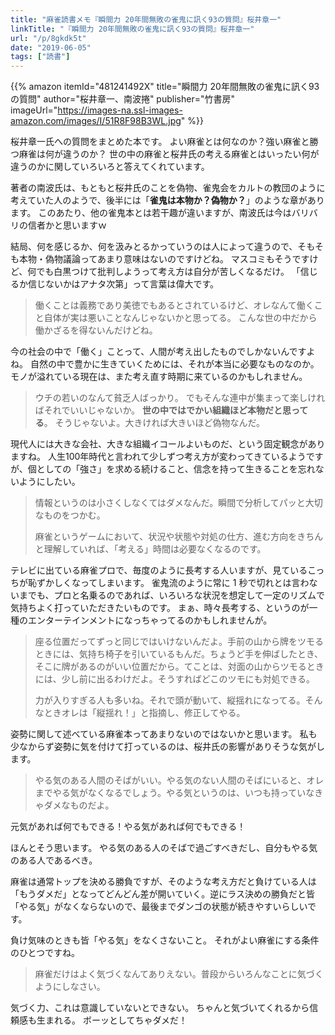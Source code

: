 ```yaml
---
title: "麻雀読書メモ『瞬間力 20年間無敗の雀鬼に訊く93の質問』桜井章一"
linkTitle: "『瞬間力 20年間無敗の雀鬼に訊く93の質問』桜井章一"
url: "/p/8gkdk5t"
date: "2019-06-05"
tags: ["読書"]
---
```


{{% amazon
  itemId="481241492X"
  title="瞬間力 20年間無敗の雀鬼に訊く93の質問"
  author="桜井章一、南波捲"
  publisher="竹書房"
  imageUrl="https://images-na.ssl-images-amazon.com/images/I/51R8F98B3WL.jpg"
%}}

桜井章一氏への質問をまとめた本です。
よい麻雀とは何なのか？強い麻雀と勝つ麻雀は何が違うのか？
世の中の麻雀と桜井氏の考える麻雀とはいったい何が違うのかに関していろいろと答えてくれています。

著者の南波氏は、もともと桜井氏のことを偽物、雀鬼会をカルトの教団のように考えていた人のようで、後半には「**雀鬼は本物か？偽物か？**」のような章があります。
このあたり、他の雀鬼本とは若干趣が違いますが、南波氏は今はバリバリの信者かと思いますｗ

結局、何を感じるか、何を汲みとるかっていうのは人によって違うので、そもそも本物・偽物議論ってあまり意味はないのですけどね。
マスコミもそうですけど、何でも白黒つけて批判しようって考え方は自分が苦しくなるだけ。
「信じるか信じないかはアナタ次第」って言葉は偉大です。

> 働くことは義務であり美徳でもあるとされているけど、オレなんて働くこと自体が実は悪いことなんじゃないかと思ってる。
> こんな世の中だから働かざるを得ないんだけどね。

今の社会の中で「働く」ことって、人間が考え出したものでしかないんですよね。
自然の中で豊かに生きていくためには、それが本当に必要なものなのか。
モノが溢れている現在は、また考え直す時期に来ているのかもしれません。

> ウチの若いのなんて貧乏人ばっかり。
> でもそんな連中が集まって楽しければそれでいいじゃないか。
> **世の中ではでかい組織ほど本物だと思ってる**。
> そうじゃないよ。大きければ大きいほど偽物なんだ。

現代人には大きな会社、大きな組織イコールよいものだ、という固定観念がありますね。
人生100年時代と言われて少しずつ考え方が変わってきているようですが、個としての「強さ」を求める続けること、信念を持って生きることを忘れないようにしたい。

> 情報というのは小さくしなくてはダメなんだ。瞬間で分析してパッと大切なものをつかむ。
>
> 麻雀というゲームにおいて、状況や状態や対処の仕方、進む方向をきちんと理解していれば、「考える」時間は必要なくなるのです。

テレビに出ている麻雀プロで、毎度のように長考する人いますが、見ているこっちが恥ずかしくなってしまいます。
雀鬼流のように常に 1 秒で切れとは言わないまでも、プロと名乗るのであれば、いろいろな状況を想定して一定のリズムで気持ちよく打っていただきたいものです。
まぁ、時々長考する、というのが一種のエンターテインメントになっちゃってるのかもしれませんが。

> 座る位置だってずっと同じではいけないんだよ。手前の山から牌をツモるときには、気持ち椅子を引いているもんだ。ちょうど手を伸ばしたとき、そこに牌があるのがいい位置だから。てことは、対面の山からツモるときには、少し前に出るわけだよ。そうすればどこのツモにも対処できる。
>
> 力が入りすぎる人も多いね。それで頭が動いて、縦揺れになってる。そんなときオレは「縦揺れ！」と指摘し、修正してやる。

姿勢に関して述べている麻雀本ってあまりないのではないかと思います。
私も少なからず姿勢に気を付けて打っているのは、桜井氏の影響がありそうな気がします。

> やる気のある人間のそばがいい。やる気のない人間のそばにいると、オレまでやる気がなくなるでしょう。やる気というのは、いつも持っていなきゃダメなものだよ。

元気があれば何でもできる！やる気があれば何でもできる！

ほんとそう思います。
やる気のある人のそばで過ごすべきだし、自分もやる気のある人であるべき。

麻雀は通常トップを決める勝負ですが、そのような考え方だと負けている人は「もうダメだ」となってどんどん差が開いていく。逆にラス決めの勝負だと皆「やる気」がなくならないので、最後までダンゴの状態が続きやすいらしいです。

負け気味のときも皆「やる気」をなくさないこと。
それがよい麻雀にする条件のひとつですね。

> 麻雀だけはよく気づくなんてありえない。普段からいろんなことに気づくようにしなさい。

気づく力、これは意識していないとできない。
ちゃんと気づいてくれるから信頼感も生まれる。
ボーッとしてちゃダメだ！

